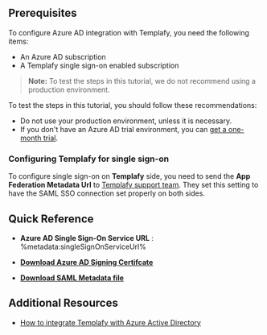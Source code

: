 ## Prerequisites

To configure Azure AD integration with Templafy, you need the following items:

- An Azure AD subscription
- A Templafy single sign-on enabled subscription

> **Note:**
> To test the steps in this tutorial, we do not recommend using a production environment.

To test the steps in this tutorial, you should follow these recommendations:

- Do not use your production environment, unless it is necessary.
- If you don't have an Azure AD trial environment, you can [get a one-month trial](https://azure.microsoft.com/pricing/free-trial/).

### Configuring Templafy for single sign-on

To configure single sign-on on **Templafy** side, you need to send the **App Federation Metadata Url** to [Templafy support team](mailto:support@templafy.com). They set this setting to have the SAML SSO connection set properly on both sides.

## Quick Reference

* **Azure AD Single Sign-On Service URL** : %metadata:singleSignOnServiceUrl%

* **[Download Azure AD Signing Certifcate](%metadata:CertificateDownloadRawUrl%)**

* **[Download SAML Metadata file](%metadata:metadataDownloadUrl%)**

## Additional Resources

* [How to integrate Templafy with Azure Active Directory](https://docs.microsoft.com/azure/active-directory/saas-apps/templafy-tutorial)
